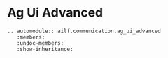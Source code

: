 # Ag Ui Advanced

```{eval-rst}
.. automodule:: ailf.communication.ag_ui_advanced
   :members:
   :undoc-members:
   :show-inheritance:
```
